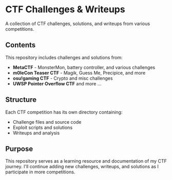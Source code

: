 # CTF Challenges & Writeups

A collection of CTF challenges, solutions, and writeups from various competitions.

## Contents

This repository includes challenges and solutions from:

- **MetaCTF** - MonsterMon, battery controller, and various challenges
- **m0leCon Teaser CTF** - Magik, Guess Me, Precipice, and more
- **osu!gaming CTF** - Crypto and misc challenges
- **UWSP Pointer Overflow CTF**
and more ...

## Structure

Each CTF competition has its own directory containing:
- Challenge files and source code
- Exploit scripts and solutions
- Writeups and analysis 

## Purpose

This repository serves as a learning resource and documentation of my CTF journey. I'll continue adding new challenges, writeups, and solutions as I participate in more competitions.
